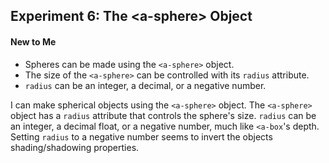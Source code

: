 ## Experiment 6: The \<a-sphere\> Object

#### New to Me
- Spheres can be made using the `<a-sphere>` object.
- The size of the `<a-sphere>` can be controlled with its `radius` attribute.
- `radius` can be an integer, a decimal, or a negative number.

I can make spherical objects using the `<a-sphere>` object. The `<a-sphere>` object has a `radius` attribute that controls the sphere's size. `radius` can be an integer, a decimal float, or a negative number, much like `<a-box`'s depth. Setting `radius` to a negative number seems to invert the objects shading/shadowing properties.